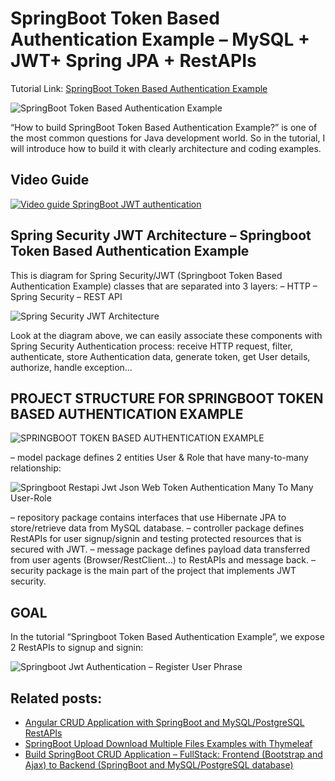 # SpringBoot Token Based Authentication Example – MySQL + JWT+ Spring JPA + RestAPIs

Tutorial Link: [SpringBoot Token Based Authentication Example](https://loizenai.com/spring-boot-security-jwt-token-bsed-authentication-example-mysql-spring-jpa-restapis/)

![SpringBoot Token Based Authentication Example](https://loizenai.com/wp-content/uploads/2020/05/Spring-Boot-Security-JWT-Token-Based-Authentication-Example-MySQL-Spring-JPA-RestAPIs.png)

“How to build SpringBoot Token Based Authentication Example?” is one of the most common questions for Java development world. So in the tutorial, I will introduce how to build it with clearly architecture and coding examples.

## Video Guide

[![Video guide SpringBoot JWT authentication](https://img.youtube.com/vi/opd2tYTsDDI/0.jpg)](https://www.youtube.com/watch?v=opd2tYTsDDI)

## Spring Security JWT Architecture – Springboot Token Based Authentication Example

This is diagram for Spring Security/JWT (Springboot Token Based Authentication Example) classes that are separated into 3 layers:
– HTTP
– Spring Security
– REST API

![Spring Security JWT Architecture](https://loizenai.com/wp-content/uploads/2020/05/Spring-Security-Jwt-Authentication-Architecture-Diagram.png)

Look at the diagram above, we can easily associate these components with Spring Security Authentication process: receive HTTP request, filter, authenticate, store Authentication data, generate token, get User details, authorize, handle exception…

## PROJECT STRUCTURE FOR SPRINGBOOT TOKEN BASED AUTHENTICATION EXAMPLE

![SPRINGBOOT TOKEN BASED AUTHENTICATION EXAMPLE](https://loizenai.com/wp-content/uploads/2020/05/Springboot-Jwt-Authentication-Project-Structure.png)

– model package defines 2 entities User & Role that have many-to-many relationship:

![Springboot Restapi Jwt Json Web Token Authentication Many To Many User-Role](https://loizenai.com/wp-content/uploads/2020/05/Springboot-Restapi-Jwt-Json-Web-Token-Authentication-Many-To-Many-User-Role.png)

– repository package contains interfaces that use Hibernate JPA to store/retrieve data from MySQL database.
– controller package defines RestAPIs for user signup/signin and testing protected resources that is secured with JWT.
– message package defines payload data transferred from user agents (Browser/RestClient…) to RestAPIs and message back.
– security package is the main part of the project that implements JWT security.

## GOAL
In the tutorial “Springboot Token Based Authentication Example”, we expose 2 RestAPIs to signup and signin:

![Springboot Jwt Authentication – Register User Phrase](https://loizenai.com/wp-content/uploads/2020/05/springboot-jwt-authentication-register-user-phrase-jack-user.png)

## Related posts:

- [Angular CRUD Application with SpringBoot and MySQL/PostgreSQL RestAPIs](https://loizenai.com/angular-crud-application-with-springboot-and-mysql-postgresql-restapis-fullstack-angular-httpclient-post-get-put-delete/)
- [SpringBoot Upload Download Multiple Files Examples with Thymeleaf](https://loizenai.com/springboot-upload-multiple-files-examples-with-thymeleaf/)
- [Build SpringBoot CRUD Application – FullStack: Frontend (Bootstrap and Ajax) to Backend (SpringBoot and MySQL/PostgreSQL database)](https://loizenai.com/build-springboot-crud-application-fullstack-frontend-bootstrap-and-ajax-to-backend-springboot-and-mysql-postgresql-database/)
